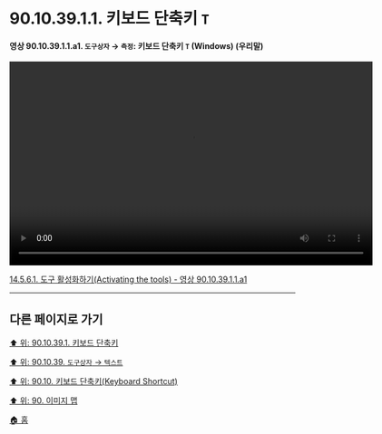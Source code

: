 # 90.10.39.1.1. 키보드 단축키 `T`

<a id="90-10-39-01-01-a1"></a>

#### 영상 90.10.39.1.1.a1. `도구상자` → `측정`: 키보드 단축키 `T` (Windows) (우리말)
<video controls="controls" width="640" height="360" src="https://github.com/wonder13662/gimp/assets/15767104/0be0ecb2-c48f-4fbf-a983-db4adcddab88"></video>

[14.5.6.1. 도구 활성화하기(Activating the tools) - 영상 90.10.39.1.1.a1](./14-05-06-01-activating_the_tool.md#90-10-39-01-01-a1)

***

## 다른 페이지로 가기

[⬆️ 위: 90.10.39.1. 키보드 단축키](./90-10-39-01-00-keyboard_shortcut.md)

[⬆️ 위: 90.10.39. `도구상자` → `텍스트`](./90-10-39-00-tool_box-text.md)

[⬆️ 위: 90.10. 키보드 단축키(Keyboard Shortcut)](./90-10-00-keyboard_shortcut.md)

[⬆️ 위: 90. 이미지 맵](./90-00-image-map.md)

[🏠 홈](./00-home.md)